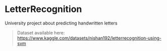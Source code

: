 # LetterRecognition
University project about predicting handwritten letters

>Dataset available here: https://www.kaggle.com/datasets/nishan192/letterrecognition-using-svm
